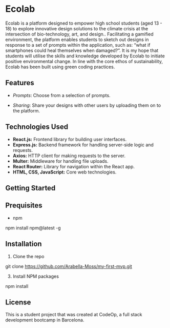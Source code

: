# Ecolab

Ecolab is a platform designed to empower high school students (aged 13 - 18) to explore innovative design solutions to the climate crisis at the intersection of bio-technology, art, and design.. Facilitating a gamified environment, the platform enables students to sketch out designs in response to a set of prompts within the application, such as: “what if smartphones could heal themselves when damaged?”. It is my hope that students will utilise the skills and knowledge developed by Ecolab to initiate positive environmental change. In line with the core ethos of sustainability, Ecolab has been built using green coding practices.



## Features

- *Prompts*: Choose from a selection of prompts. 

- *Sharing*: Share your designs with other users by uploading them on to the platform.
 

## Technologies Used

- **React.js:** Frontend library for building user interfaces.
- **Express.js:** Backend framework for handling server-side logic and requests.
- **Axios:** HTTP client for making requests to the server.
- **Multer:** Middleware for handling file uploads.
- **React Router:** Library for navigation within the React app.
- **HTML, CSS, JavaScript:** Core web technologies.


## Getting Started

## Prequisites 

- npm
  
npm install npm@latest -g

## Installation

1. Clone the repo
   
git clone https://github.com/Arabella-Moss/my-first-mvp.git

3. Install NPM packages
   
npm install

## License
This is a student project that was created at CodeOp, a full stack development bootcamp in Barcelona.



  








